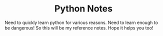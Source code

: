 

<div style="text-align:center;top:50%;left:50%">

<h1>Python Notes</h1>

</div>



Need to quickly learn python for various reasons. Need to learn enough to be dangerous! So this will be my reference notes. Hope it helps you too!

